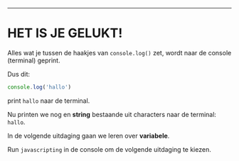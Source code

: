 ---

# HET IS JE GELUKT!

Alles wat je tussen de haakjes van `console.log()` zet, wordt naar de console (terminal) geprint.

Dus dit: 

```js
console.log('hallo')
```

print `hallo` naar de terminal.

Nu printen we nog en **string** bestaande uit characters naar de terminal: `hallo`.

In de volgende uitdaging gaan we leren over **variabele**.

Run `javascripting` in de console om de volgende uitdaging te kiezen.
